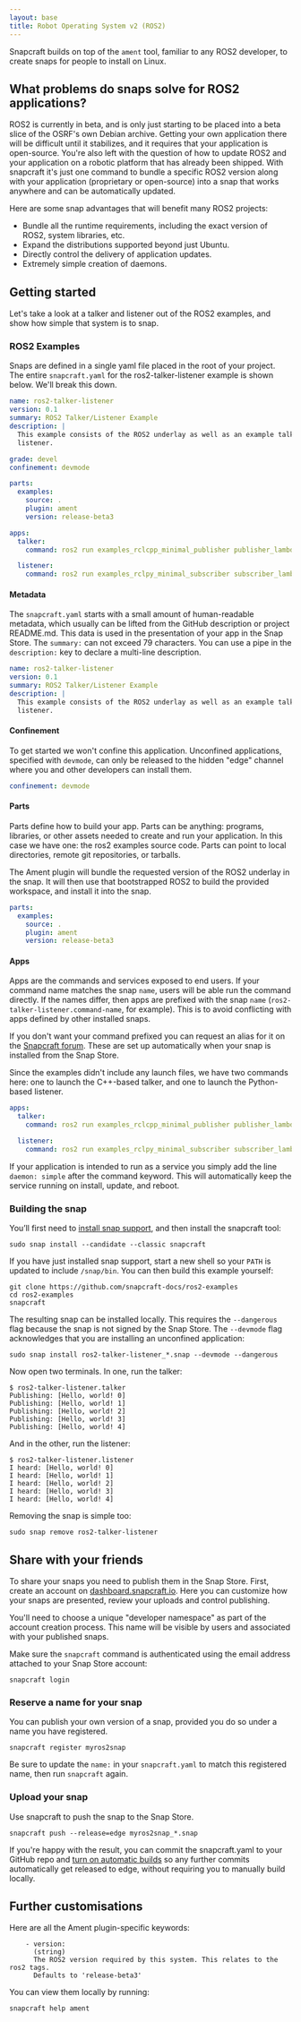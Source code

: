 ```yaml
---
layout: base
title: Robot Operating System v2 (ROS2)
---
```


Snapcraft builds on top of the `ament` tool, familiar to any ROS2 developer, to create snaps for people to install on Linux.

## What problems do snaps solve for ROS2 applications?

ROS2 is currently in beta, and is only just starting to be placed into a beta slice of the OSRF's own Debian archive. Getting your own application there will be difficult until it stabilizes, and it requires that your application is open-source. You're also left with the question of how to update ROS2 and your application on a robotic platform that has already been shipped. With snapcraft it's just one command to bundle a specific ROS2 version along with your application (proprietary or open-source) into a snap that works anywhere and can be automatically updated.

Here are some snap advantages that will benefit many ROS2 projects:

 * Bundle all the runtime requirements, including the exact version of ROS2, system libraries, etc.
 * Expand the distributions supported beyond just Ubuntu.
 * Directly control the delivery of application updates.
 * Extremely simple creation of daemons.

## Getting started

Let's take a look at a talker and listener out of the ROS2 examples, and show how simple that system is to snap.

### ROS2 Examples

Snaps are defined in a single yaml file placed in the root of your project. The entire `snapcraft.yaml` for the ros2-talker-listener example is shown below. We'll break this down.

```yaml
name: ros2-talker-listener
version: 0.1
summary: ROS2 Talker/Listener Example
description: |
  This example consists of the ROS2 underlay as well as an example talker and
  listener.

grade: devel
confinement: devmode

parts:
  examples:
    source: .
    plugin: ament
    version: release-beta3

apps:
  talker:
    command: ros2 run examples_rclcpp_minimal_publisher publisher_lambda

  listener:
    command: ros2 run examples_rclpy_minimal_subscriber subscriber_lambda
```

#### Metadata

The `snapcraft.yaml` starts with a small amount of human-readable metadata, which usually can be lifted from the GitHub description or project README.md. This data is used in the presentation of your app in the Snap Store. The `summary:` can not exceed 79 characters. You can use a pipe in the `description:` key to declare a multi-line description.

```yaml
name: ros2-talker-listener
version: 0.1
summary: ROS2 Talker/Listener Example
description: |
  This example consists of the ROS2 underlay as well as an example talker and
  listener.
```

#### Confinement

To get started we won't confine this application. Unconfined applications, specified with `devmode`, can only be released to the hidden "edge" channel where you and other developers can install them.

```yaml
confinement: devmode
```

#### Parts

Parts define how to build your app. Parts can be anything: programs, libraries, or other assets needed to create and run your application. In this case we have one: the ros2 examples source code. Parts can point to local directories, remote git repositories, or tarballs.

The Ament plugin will bundle the requested version of the ROS2 underlay in the snap. It will then use that bootstrapped ROS2 to build the provided workspace, and install it into the snap.

```yaml
parts:
  examples:
    source: .
    plugin: ament
    version: release-beta3
```

#### Apps

Apps are the commands and services exposed to end users. If your command name matches the snap `name`, users will be able run the command directly. If the names differ, then apps are prefixed with the snap `name` (`ros2-talker-listener.command-name`, for example). This is to avoid conflicting with apps defined by other installed snaps.

If you don't want your command prefixed you can request an alias for it on the [Snapcraft forum](https://forum.snapcraft.io/t/process-for-reviewing-aliases-auto-connections-and-track-requests/455). These are set up automatically when your snap is installed from the Snap Store.

Since the examples didn't include any launch files, we have two commands here: one to launch the C++-based talker, and one to launch the Python-based listener.

```yaml
apps:
  talker:
    command: ros2 run examples_rclcpp_minimal_publisher publisher_lambda

  listener:
    command: ros2 run examples_rclpy_minimal_subscriber subscriber_lambda
```

If your application is intended to run as a service you simply add the line `daemon: simple` after the command keyword. This will automatically keep the service running on install, update, and reboot.

### Building the snap

You’ll first need to [install snap support](/core/install), and then install the snapcraft tool:
```
sudo snap install --candidate --classic snapcraft
```

If you have just installed snap support, start a new shell so your `PATH` is updated to include `/snap/bin`. You can then build this example yourself:

```
git clone https://github.com/snapcraft-docs/ros2-examples
cd ros2-examples
snapcraft
```

The resulting snap can be installed locally. This requires the `--dangerous` flag because the snap is not signed by the Snap Store. The `--devmode` flag acknowledges that you are installing an unconfined application:

```
sudo snap install ros2-talker-listener_*.snap --devmode --dangerous
```

Now open two terminals. In one, run the talker:

```
$ ros2-talker-listener.talker
Publishing: [Hello, world! 0]
Publishing: [Hello, world! 1]
Publishing: [Hello, world! 2]
Publishing: [Hello, world! 3]
Publishing: [Hello, world! 4]
```

And in the other, run the listener:

```
$ ros2-talker-listener.listener
I heard: [Hello, world! 0]
I heard: [Hello, world! 1]
I heard: [Hello, world! 2]
I heard: [Hello, world! 3]
I heard: [Hello, world! 4]
```

Removing the snap is simple too:

```
sudo snap remove ros2-talker-listener
```

## Share with your friends

To share your snaps you need to publish them in the Snap Store. First, create an account on [dashboard.snapcraft.io](https://dashboard.snapcraft.io/openid/login/?next=/dev/snaps/). Here you can customize how your snaps are presented, review your uploads and control publishing.

You'll need to choose a unique "developer namespace" as part of the account creation process. This name will be visible by users and associated with your published snaps.

Make sure the `snapcraft` command is authenticated using the email address attached to your Snap Store account:

```
snapcraft login
```

### Reserve a name for your snap

You can publish your own version of a snap, provided you do so under a name you have registered.

```
snapcraft register myros2snap
```

Be sure to update the `name:` in your `snapcraft.yaml` to match this registered name, then run `snapcraft` again.

### Upload your snap

Use snapcraft to push the snap to the Snap Store.

```
snapcraft push --release=edge myros2snap_*.snap
```

If you're happy with the result, you can commit the snapcraft.yaml to your GitHub repo and [turn on automatic builds](https://build.snapcraft.io) so any further commits automatically get released to edge, without requiring you to manually build locally.

## Further customisations

Here are all the Ament plugin-specific keywords:

```
    - version:
      (string)
      The ROS2 version required by this system. This relates to the ros2 tags.
      Defaults to 'release-beta3'
```

You can view them locally by running:

```
snapcraft help ament
```

<!--
## Next steps

Congratulations, you have an app in edge ready to share with other developers.

Want to learn more? Continue on to learn how to get your app ready for a wider audience.
-->
